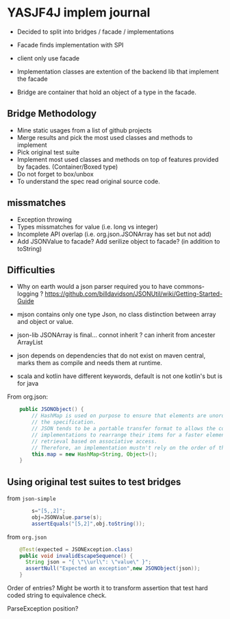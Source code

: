 # YASJF4J implem journal

 * Decided to split into bridges / facade / implementations
 * Facade finds implementation with SPI
 * client only use facade


 * Implementation classes are extention of the backend lib that implement the facade
 * Bridge are container that hold an object of a type in the facade.


## Bridge Methodology

 * Mine static usages from a list of github projects
 * Merge results and pick the most used classes and methods to implement
 * Pick original test suite
 * Implement most used classes and methods on top of features provided by façades. (Container/Boxed type)
 * Do not forget to box/unbox
 * To understand the spec read original source code.

## missmatches

 * Exception throwing
 * Types missmatches for value (i.e. long vs integer)
 * Incomplete API overlap (i.e. org.json.JSONArray has set but not add)
 * Add JSONValue to facade? Add serilize object to facade? (in addition to toString)


## Difficulties

 * Why on earth would a json parser required you to have commons-logging ? https://github.com/billdavidson/JSONUtil/wiki/Getting-Started-Guide

 * mjson contains only one type Json, no class distinction between array and object or value.
 * json-lib JSONArray is final... connot inherit ? can inherit from ancester ArrayList
 * json depends on dependencies that do not exist on maven central, marks them as compile and needs them at runtime.

 * scala and kotlin have different keywords, default is not one kotlin's but is for java

From org.json:
```java
    public JSONObject() {
        // HashMap is used on purpose to ensure that elements are unordered by 
        // the specification.
        // JSON tends to be a portable transfer format to allows the container 
        // implementations to rearrange their items for a faster element 
        // retrieval based on associative access.
        // Therefore, an implementation mustn't rely on the order of the item.
        this.map = new HashMap<String, Object>();
    }
```

## Using original test suites to test bridges

from `json-simple`
```java
		s="[5,,2]";
		obj=JSONValue.parse(s);
		assertEquals("[5,2]",obj.toString());
```

from `org.json`
```java
	@Test(expected = JSONException.class)
    public void invalidEscapeSequence() {
      String json = "{ \"\\url\": \"value\" }";
      assertNull("Expected an exception",new JSONObject(json));
    }
```

Order of entries?
Might be worth it to transform assertion that test hard coded string to equivalence check.

ParseException position?
